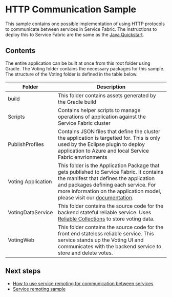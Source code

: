 # HTTP Communication Sample

This sample contains one possible implementation of using HTTP protocols to communicate between services in Service Fabric. The instructions to deploy this to Service Fabric are the same as the [Java Quickstart](https://docs.microsoft.com/en-us/azure/service-fabric/service-fabric-quickstart-java-reliable-services).

## Contents 

The entire application can be built at once from this root folder using Gradle. The Voting folder contains the necessary packages for this sample. The structure of the Voting folder is defined in the table below. 

Folder | Description |
--- | --- |
build | This folder contains assets generated by the Gradle build |
Scripts | Contains helper scripts to manage operations of application against the Service Fabric cluster |
PublishProfiles | Contains JSON files that define the cluster the application is targetted for. This is only used by the Eclipse plugin to deploy application to Azure and local Service Fabric envrionments|
Voting Application | This folder is the Application Package that gets published to Service Fabric. It contains the manifest that defines the application and packages defining each service. For more information on the application model, please visit our [documentation](https://docs.microsoft.com/en-us/azure/service-fabric/service-fabric-application-model). | 
VotingDataService | This folder contains the source code for the backend stateful reliable service. Uses [Reliable Collections](https://docs.microsoft.com/en-us/azure/service-fabric/service-fabric-reliable-services-reliable-collections) to store voting data. | 
VotingWeb | This folder contains the source code for the front end stateless reliable service. This service stands up the Voting UI and communicates with the backend service to store and delete votes. 

## Next steps 

* [How to use service remoting for communication between services](https://docs.microsoft.com/en-us/azure/service-fabric/service-fabric-reliable-services-communication-remoting-java)
* [Service remoting sample](https://github.com/Azure-Samples/service-fabric-java-quickstart)